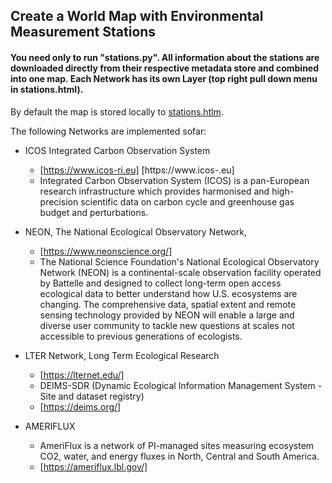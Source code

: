 ## Create a World Map with Environmental Measurement Stations

#### You need only to run "stations.py". All information about the stations are downloaded directly from their respective metadata store and combined into one map. Each Network has its own Layer (top right pull down menu in stations.html).
By default the map is stored locally to [stations.htlm](https://github.com/claudiodonofrio/icosStationMap/blob/master/stations.html).

The following Networks are implemented sofar:

- ICOS  Integrated Carbon Observation System
	- [https://www.icos-ri.eu] [https://www.icos-.eu]
	- Integrated Carbon Observation System (ICOS) is a pan-European research infrastructure which provides harmonised and high-precision scientific data on carbon cycle and greenhouse gas budget and perturbations.

- NEON, The National Ecological Observatory Network,
	- [https://www.neonscience.org/]
	- The National Science Foundation's National Ecological Observatory Network (NEON) is a continental-scale observation facility operated by Battelle and designed to collect long-term open access ecological data to better understand how U.S. ecosystems are changing. The comprehensive data, spatial extent and remote sensing technology provided by NEON will enable a large and diverse user community to tackle new questions at scales not accessible to previous generations of ecologists.
	
- LTER Network, Long Term Ecological Research
	- [https://lternet.edu/]
	- DEIMS-SDR (Dynamic Ecological Information Management System - Site and dataset registry)
	- [https://deims.org/]

- AMERIFLUX
	- AmeriFlux is a network of PI-managed sites measuring ecosystem CO2, water, and energy fluxes in North, Central and South America.
	- [https://ameriflux.lbl.gov/]
